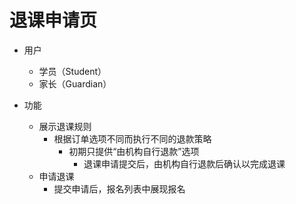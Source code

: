 # 退课申请页

* 用户
	* 学员（Student）
	* 家长（Guardian）

* 功能
	* 展示退课规则
		* 根据订单选项不同而执行不同的退款策略
			* 初期只提供“由机构自行退款”选项
				* 退课申请提交后，由机构自行退款后确认以完成退课
	* 申请退课
		* 提交申请后，报名列表中展现报名
<!--stackedit_data:
eyJoaXN0b3J5IjpbLTEzNTAxNjY0MDIsLTExMDk3NzQyNjddfQ
==
-->